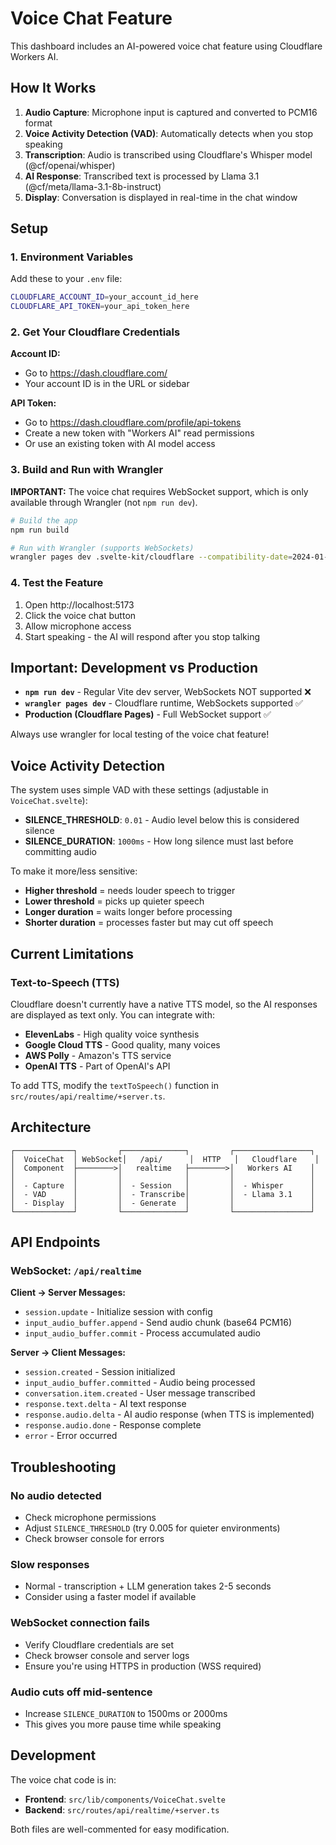 # Voice Chat Feature

This dashboard includes an AI-powered voice chat feature using Cloudflare
Workers AI.

## How It Works

1. **Audio Capture**: Microphone input is captured and converted to PCM16 format
2. **Voice Activity Detection (VAD)**: Automatically detects when you stop
   speaking
3. **Transcription**: Audio is transcribed using Cloudflare's Whisper model
   (@cf/openai/whisper)
4. **AI Response**: Transcribed text is processed by Llama 3.1
   (@cf/meta/llama-3.1-8b-instruct)
5. **Display**: Conversation is displayed in real-time in the chat window

## Setup

### 1. Environment Variables

Add these to your `.env` file:

```bash
CLOUDFLARE_ACCOUNT_ID=your_account_id_here
CLOUDFLARE_API_TOKEN=your_api_token_here
```

### 2. Get Your Cloudflare Credentials

**Account ID:**

- Go to https://dash.cloudflare.com/
- Your account ID is in the URL or sidebar

**API Token:**

- Go to https://dash.cloudflare.com/profile/api-tokens
- Create a new token with "Workers AI" read permissions
- Or use an existing token with AI model access

### 3. Build and Run with Wrangler

**IMPORTANT:** The voice chat requires WebSocket support, which is only
available through Wrangler (not `npm run dev`).

```bash
# Build the app
npm run build

# Run with Wrangler (supports WebSockets)
wrangler pages dev .svelte-kit/cloudflare --compatibility-date=2024-01-01 --port=5173
```

### 4. Test the Feature

1. Open http://localhost:5173
2. Click the voice chat button
3. Allow microphone access
4. Start speaking - the AI will respond after you stop talking

## Important: Development vs Production

- **`npm run dev`** - Regular Vite dev server, WebSockets NOT supported ❌
- **`wrangler pages dev`** - Cloudflare runtime, WebSockets supported ✅
- **Production (Cloudflare Pages)** - Full WebSocket support ✅

Always use wrangler for local testing of the voice chat feature!

## Voice Activity Detection

The system uses simple VAD with these settings (adjustable in
`VoiceChat.svelte`):

- **SILENCE_THRESHOLD**: `0.01` - Audio level below this is considered silence
- **SILENCE_DURATION**: `1000ms` - How long silence must last before committing
  audio

To make it more/less sensitive:

- **Higher threshold** = needs louder speech to trigger
- **Lower threshold** = picks up quieter speech
- **Longer duration** = waits longer before processing
- **Shorter duration** = processes faster but may cut off speech

## Current Limitations

### Text-to-Speech (TTS)

Cloudflare doesn't currently have a native TTS model, so the AI responses are
displayed as text only. You can integrate with:

- **ElevenLabs** - High quality voice synthesis
- **Google Cloud TTS** - Good quality, many voices
- **AWS Polly** - Amazon's TTS service
- **OpenAI TTS** - Part of OpenAI's API

To add TTS, modify the `textToSpeech()` function in
`src/routes/api/realtime/+server.ts`.

## Architecture

```
┌─────────────┐         ┌──────────────┐         ┌─────────────────┐
│  VoiceChat  │ WebSocket│   /api/      │  HTTP   │   Cloudflare    │
│  Component  ├────────>│   realtime   ├────────>│   Workers AI    │
│             │         │              │         │                 │
│  - Capture  │         │  - Session   │         │  - Whisper      │
│  - VAD      │         │  - Transcribe│         │  - Llama 3.1    │
│  - Display  │         │  - Generate  │         │                 │
└─────────────┘         └──────────────┘         └─────────────────┘
```

## API Endpoints

### WebSocket: `/api/realtime`

**Client → Server Messages:**

- `session.update` - Initialize session with config
- `input_audio_buffer.append` - Send audio chunk (base64 PCM16)
- `input_audio_buffer.commit` - Process accumulated audio

**Server → Client Messages:**

- `session.created` - Session initialized
- `input_audio_buffer.committed` - Audio being processed
- `conversation.item.created` - User message transcribed
- `response.text.delta` - AI text response
- `response.audio.delta` - AI audio response (when TTS is implemented)
- `response.audio.done` - Response complete
- `error` - Error occurred

## Troubleshooting

### No audio detected

- Check microphone permissions
- Adjust `SILENCE_THRESHOLD` (try 0.005 for quieter environments)
- Check browser console for errors

### Slow responses

- Normal - transcription + LLM generation takes 2-5 seconds
- Consider using a faster model if available

### WebSocket connection fails

- Verify Cloudflare credentials are set
- Check browser console and server logs
- Ensure you're using HTTPS in production (WSS required)

### Audio cuts off mid-sentence

- Increase `SILENCE_DURATION` to 1500ms or 2000ms
- This gives you more pause time while speaking

## Development

The voice chat code is in:

- **Frontend**: `src/lib/components/VoiceChat.svelte`
- **Backend**: `src/routes/api/realtime/+server.ts`

Both files are well-commented for easy modification.
